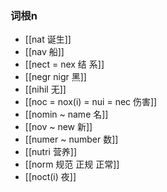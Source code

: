 ### 词根n
- [[nat 诞生]]
- [[nav 船]]
- [[nect  = nex 结 系]]
- [[negr nigr 黑]]
- [[nihil 无]]
- [[noc = nox(i) = nui = nec  伤害]]
- [[nomin  ~ name 名]]
- [[nov ~ new 新]]
- [[numer ~ number 数]]
- [[nutri 营养]]
- [[norm  规范 正规 正常]]
- [[noct(i) 夜]]